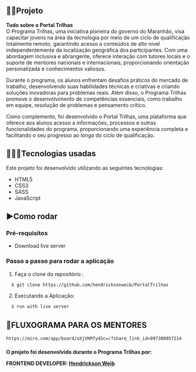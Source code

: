 ## 👨‍🏫Projeto
**Tudo sobre o Portal Trilhas** 
<br />
O Programa Trilhas, uma iniciativa pioneira do governo do Maranhão, visa capacitar jovens na área da tecnologia por meio de um ciclo de qualificação totalmente remoto, garantindo acesso a conteúdos de alto nível independentemente da localização geográfica dos participantes. Com uma abordagem inclusiva e abrangente, oferece interação com tutores locais e o suporte de mentores nacionais e internacionais, proporcionando orientação personalizada e conhecimentos valiosos.

Durante o programa, os alunos enfrentam desafios práticos do mercado de trabalho, desenvolvendo suas habilidades técnicas e criativas e criando soluções inovadoras para problemas reais. Além disso, o Programa Trilhas promove o desenvolvimento de competências essenciais, como trabalho em equipe, resolução de problemas e pensamento crítico.

Como complemento, foi desenvolvido o Portal Trilhas, uma plataforma que oferece aos alunos acesso a informações, processos e outras funcionalidades do programa, proporcionando uma experiência completa e facilitando o seu progresso ao longo do ciclo de qualificação.
<br />


## 👨🏻‍💻Tecnologias usadas
Este projeto foi desenvolvido utilizando as seguintes tecnologias:
  * HTML5
  * CSS3
  * SASS
  * JavaScript


## ▶️Como rodar
  ### **Pré-requisitos**
  - Download live server
  
 ### **Passo a passo para rodar a aplicação**  
1. Faça o clone do repositório :

```sh
  $ git clone https://github.com/hendricksonweib/PortalTrilhas
```

2. Executando a Aplicação:

```sh
  $ run with live server
```


## 🚀FLUXOGRAMA PARA OS MENTORES


```sh
https://miro.com/app/board/uXjVKMfydSc=/?share_link_id=997300957214
```

<h4 align="start">
O projeto foi desenvolvido durante o Programa Trilhas por:

 FRONTEND DEVELOPER: <a href="https://www.linkedin.com/in/hendrickson-weib/">Hendrickson Weib  </a>
